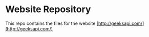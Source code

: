 # Website Repository

This repo contains the files for the website [http://geeksapi.com/](http://geeksapi.com/)

